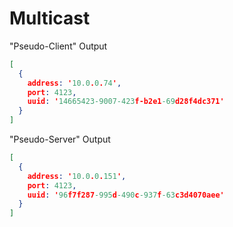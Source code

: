 # Multicast

"Pseudo-Client" Output

```json
[
  {
    address: '10.0.0.74',
    port: 4123,
    uuid: '14665423-9007-423f-b2e1-69d28f4dc371'
  }
]
```

"Pseudo-Server" Output

```json
[
  {
    address: '10.0.0.151',
    port: 4123,
    uuid: '96f7f287-995d-490c-937f-63c3d4070aee'
  }
]
```